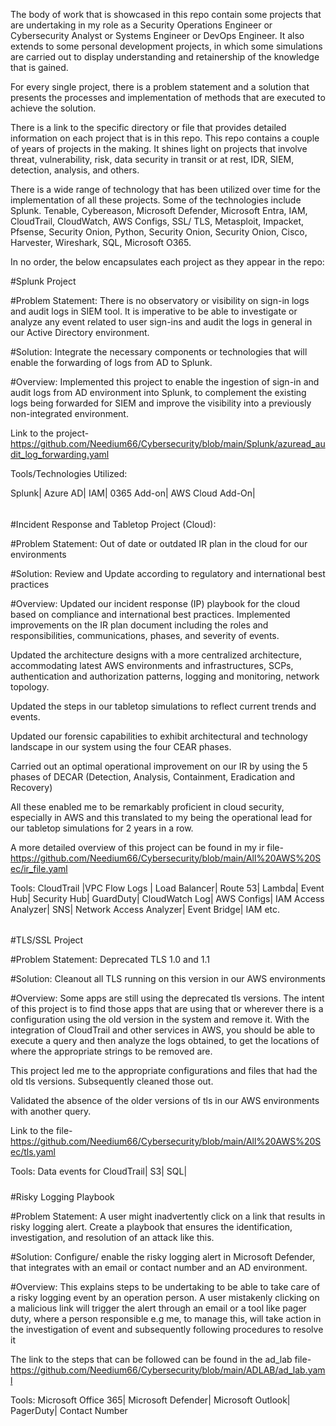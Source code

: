 The body of work that is showcased in this repo contain some projects that are undertaking in my role as a Security Operations Engineer or Cybersecurity Analyst or Systems Engineer or DevOps Engineer. It also extends to some personal development projects, in which some simulations are carried out to display understanding and retainership of the knowledge that is gained.

For every single project, there is a problem statement and a solution that presents the processes and implementation of methods that are executed to achieve the solution.

There is a link to the specific directory or file that provides detailed information on each project that is in this repo.
This repo contains a couple of years of projects in the making. It shines light on projects that involve threat, vulnerability, risk, data security in transit or at rest, IDR, SIEM, detection, analysis, and others.

There is a wide range of technology that has been utilized over time for the implementation of all these projects. Some of the technologies include Splunk. Tenable, Cybereason, Microsoft Defender, Microsoft Entra, IAM, CloudTrail, CloudWatch, AWS Configs, SSL/ TLS, Metasploit, Impacket, Pfsense, Security Onion, Python, Security Onion, Security Onion, Cisco, Harvester, Wireshark, SQL, Microsoft O365.

In no order, the below encapsulates each project as they appear in the repo:

#Splunk Project

#Problem Statement: There is no observatory or visibility on sign-in logs and audit logs in SIEM tool. It is imperative to be able to investigate or analyze any event related to user sign-ins and audit the logs in general in our Active Directory environment.

#Solution: Integrate the necessary components or technologies that will enable the forwarding of logs from AD to Splunk.

#Overview: 
Implemented this project to enable the ingestion of sign-in and audit logs from AD environment into Splunk, to complement the existing logs being forwarded for SIEM and improve the visibility into a previously non-integrated environment.

Link to the project-https://github.com/Needium66/Cybersecurity/blob/main/Splunk/azuread_audit_log_forwarding.yaml

Tools/Technologies Utilized:

Splunk|
Azure AD|
IAM|
0365 Add-on|
AWS Cloud Add-On|

######

#Incident Response and Tabletop Project (Cloud):

#Problem Statement: Out of date or outdated IR plan in the cloud for our environments

#Solution: Review and Update according to regulatory and international best practices

#Overview: Updated our incident response (IP) playbook for the cloud based on compliance and international best practices. Implemented improvements on the IR plan document including the roles and responsibilities, communications, phases, and severity of events.

Updated the architecture designs with a more centralized architecture, accommodating latest AWS environments and infrastructures, SCPs, authentication and authorization patterns, logging and monitoring, network topology.

Updated the steps in our tabletop simulations to reflect current trends and events.

Updated our forensic capabilities to exhibit architectural and technology landscape in our system using the four CEAR phases.

Carried out an optimal operational improvement on our IR by using the 5 phases of DECAR (Detection, Analysis, Containment, Eradication and Recovery)

All these enabled me to be remarkably proficient in cloud security, especially in AWS and this translated to my being the operational lead for our tabletop simulations for 2 years in a row.

A more detailed overview of this project can be found in my ir file-https://github.com/Needium66/Cybersecurity/blob/main/All%20AWS%20Sec/ir_file.yaml

Tools: 
CloudTrail |VPC Flow Logs | Load Balancer| Route 53| Lambda| Event Hub| Security Hub|  GuardDuty| CloudWatch Log| AWS Configs| IAM Access Analyzer|  SNS| Network Access Analyzer| Event Bridge| IAM etc.

######

#TLS/SSL Project

#Problem Statement: Deprecated TLS 1.0 and 1.1

#Solution: Cleanout all TLS running on this version in our AWS environments

#Overview: Some apps are still using the deprecated tls versions. The intent of this project is to find those apps that are using that or wherever there is a configuration using the old version in the system and remove it.
With the integration of CloudTrail and other services in AWS, you should be able to execute a query and then analyze the logs obtained, to get the locations of where the appropriate strings to be removed are.

This project led me to the appropriate configurations and files that had the old tls versions.
Subsequently cleaned those out.

Validated the absence of the older versions of tls in our AWS environments with another query.

Link to the file- https://github.com/Needium66/Cybersecurity/blob/main/All%20AWS%20Sec/tls.yaml

Tools: 
Data events for CloudTrail| S3| SQL|

#####

#Risky Logging Playbook

#Problem Statement: A user might inadvertently click on a link that results in risky logging alert. Create a playbook that ensures the identification, investigation, and resolution of an attack like this.

#Solution: Configure/ enable the risky logging alert in Microsoft Defender, that integrates with an email or contact number and an AD environment.

#Overview: This explains steps to be undertaking to be able to take care of a risky logging event by an operation person. A user mistakenly clicking on a malicious link will trigger the alert through an email or a tool like pager duty, where a person responsible e.g me, to manage this, will take action in the investigation of event and subsequently following procedures to resolve it

The link to the steps that can be followed can be found in the ad_lab file-https://github.com/Needium66/Cybersecurity/blob/main/ADLAB/ad_lab.yaml

Tools:
Microsoft Office 365| Microsoft Defender| Microsoft Outlook| PagerDuty| Contact Number


